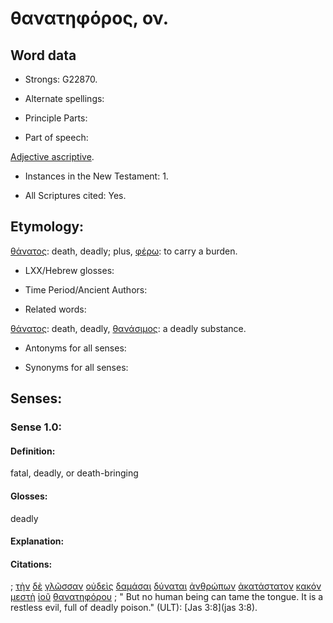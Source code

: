# θανατηφόρος, ον.

<!-- Status: S2=NeedsFinalCheck -->
<!-- Lexica used for edits: BDAG, FFM, LN, A-S  -->

## Word data

* Strongs: G22870.


* Alternate spellings:

* Principle Parts: 

* Part of speech: 

[Adjective ascriptive](http://ugg.readthedocs.io/en/latest/adjective_ascriptive.html). 

* Instances in the New Testament: 1.

* All Scriptures cited: Yes.

## Etymology: 

[θάνατος](../G22880/01.md): death, deadly; plus,  [φέρω](../G53420/01.md): to carry a burden.

* LXX/Hebrew glosses: 

* Time Period/Ancient Authors: 

* Related words: 

[θάνατος](../G22880/01.md): death, deadly, [θανάσιμος](../G22860/01.md): a deadly substance.

* Antonyms for all senses:

* Synonyms for all senses: 

## Senses:

### Sense  1.0: 

#### Definition: 

fatal, deadly, or death-bringing

#### Glosses: 

deadly

#### Explanation: 

#### Citations: 

; [τὴν](../G35880/01.md) [δὲ](../G11610/01.md) [γλῶσσαν](../G11000/01.md) [οὐδεὶς](../G37620/01.md) [δαμάσαι](../G11500/01.md) [δύναται](../G14100/01.md) [ἀνθρώπων](../G04440/01.md) [ἀκατάστατον](../G01820/01.md) [κακόν](../G25560/01.md) [μεστὴ](../G33240/01.md) [ἰοῦ](../G24470/01.md) [θανατηφόρου](../G22870/01.md)
; " But no human being can tame the tongue. It is a restless evil, full of deadly poison." (ULT): 
[Jas 3:8](jas 3:8).
